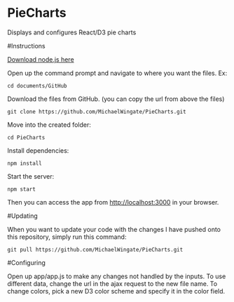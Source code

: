 # PieCharts

Displays and configures React/D3 pie charts

#Instructions

[Download node.js here](https://nodejs.org/en/)

Open up the command prompt and navigate to where you want the files. Ex:

`
cd documents/GitHub
`

Download the files from GitHub. (you can copy the url from above the files)

`
git clone https://github.com/MichaelWingate/PieCharts.git
`

Move into the created folder:

`
cd PieCharts
`

Install dependencies:

`
npm install
`

Start the server:

`
npm start
`

Then you can access the app from [http://localhost:3000](http://localhost:3000) in your browser.

#Updating

When you want to update your code with the changes I have pushed onto this repository, simply run this command:

`
git pull https://github.com/MichaelWingate/PieCharts.git
`

#Configuring

Open up app/app.js to make any changes not handled by the inputs. To use different data, change the url in the ajax request 
to the new file name. To change colors, pick a new D3 color scheme and specify it in the color field.
